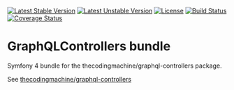 [![Latest Stable Version](https://poser.pugx.org/thecodingmachine/graphql-controllers-bundle/v/stable)](https://packagist.org/packages/thecodingmachine/graphql-controllers-bundle)
[![Latest Unstable Version](https://poser.pugx.org/thecodingmachine/graphql-controllers-bundle/v/unstable)](https://packagist.org/packages/thecodingmachine/graphql-controllers-bundle)
[![License](https://poser.pugx.org/thecodingmachine/graphql-controllers-bundle/license)](https://packagist.org/packages/thecodingmachine/graphql-controllers-bundle)
[![Build Status](https://travis-ci.org/thecodingmachine/graphql-controllers-bundle.svg?branch=master)](https://travis-ci.org/thecodingmachine/graphql-controllers-bundle)
[![Coverage Status](https://coveralls.io/repos/thecodingmachine/graphql-controllers-bundle/badge.svg?branch=master&service=github)](https://coveralls.io/github/thecodingmachine/graphql-controllers-bundle?branch=master)


# GraphQLControllers bundle

Symfony 4 bundle for the thecodingmachine/graphql-controllers package.

See [thecodingmachine/graphql-controllers](https://github.com/thecodingmachine/graphql-controllers)
